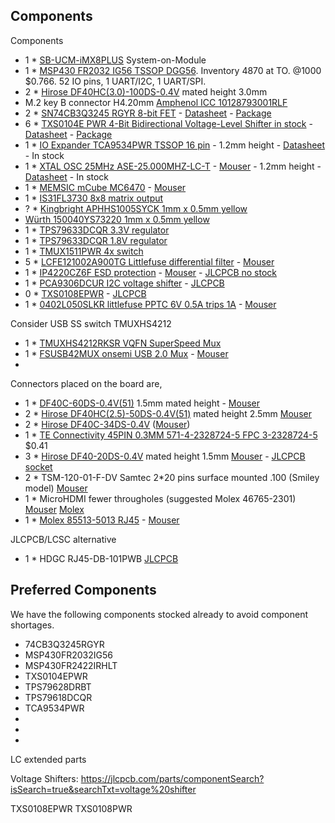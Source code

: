 ## Components

Components

- 1 * [SB-UCM-iMX8PLUS](https://www.compulab.com/products/computer-on-modules/ucm-imx8m-plus-nxp-i-mx-8m-plus-som-system-on-module-computer/) System-on-Module
- 1 * [MSP430 FR2032 IG56 TSSOP DGG56](https://www.ti.com/product/MSP430FR2032#tech-docs). Inventory 4870 at TO. @1000 $0.766. 52 IO pins, 1 UART/I2C, 1 UART/SPI.
- 2 * [Hirose DF40HC(3.0)-100DS-0.4V](https://www.hirose.com/en/product/p/CL0684-4151-0-51) mated height 3.0mm
- M.2 key B connector H4.20mm [Amphenol ICC 10128793001RLF](https://www.amphenol-icc.com/pci-express-10128793001rlf.html)
- 2 * [SN74CB3Q3245 RGYR 8-bit FET](https://www.ti.com/product/SN74CB3Q3245#cad-cae-symbols) - [Datasheet](https://www.ti.com/lit/ds/symlink/sn74cb3q3245.pdf?ts=1661428187235) - [Package](https://www.ti.com/lit/ml/mpqf116h/mpqf116h.pdf?ts=1661415396721)
- 6 * [TXS0104E PWR 4-Bit Bidirectional Voltage-Level Shifter in stock](https://www.ti.com/product/TXS0104E/part-details/TXS0104EPWR) - [Datasheet](https://www.ti.com/lit/ds/symlink/txs0104e.pdf) - [Package](https://www.ti.com/lit/ml/mxbg064e/mxbg064e.pdf)
- 1 * [IO Expander TCA9534PWR TSSOP 16 pin](https://www.ti.com/product/TCA9534) - 1.2mm height - [Datasheet](https://www.ti.com/lit/ds/symlink/tca9534.pdf) - In stock
- 1 * [XTAL OSC 25MHz ASE-25.000MHZ-LC-T]() - [Mouser](https://www.mouser.ch/ProductDetail/ABRACON/ASE-25.000MHZ-LC-T) - 1.2mm height - [Datasheet](https://abracon.com/Oscillators/ASEseries.pdf) - In stock
- 1 * [MEMSIC mCube MC6470](https://mcubemems.com/product/mc6470-6-axis-ecompass/) - [Mouser](https://www.mouser.ch/ProductDetail/MEMSIC/MC6470?qs=u6%2FIMcj1sDuOjN54xX4NKQ%3D%3D)
- 1 * [IS31FL3730 8x8 matrix output](https://www.mouser.ch/ProductDetail/Lumissil/IS31FL3730-QFLS2-TR)
- ? * [Kingbright APHHS1005SYCK 1mm x 0.5mm yellow](https://www.mouser.ch/ProductDetail/Kingbright/APHHS1005SYCK)
- [Würth 150040YS73220 1mm x 0.5mm yellow](https://www.mouser.ch/ProductDetail/Wurth-Elektronik/150040YS73220)
- 1 * [TPS79633DCQR 3.3V regulator](https://www.ti.com/product/TPS796/part-details/TPS79633DCQR)
- 1 * [TPS79633DCQR 1.8V regulator](https://www.ti.com/product/TPS796/part-details/TPS79618DCQR)
- 1 * [TMUX1511PWR 4x switch](https://www.ti.com/product/TMUX1511/part-details/TMUX1511PWR)
- 5 * [LCFE121002A900TG Littlefuse differential filter](https://www.littelfuse.com/products/emc-components/common-mode-filters-with-esd-protection/lcfe1210/lcfe121002a900tg.aspx) - [Mouser](https://www.mouser.ch/ProductDetail/Littelfuse/LCFE121002A900TG)
- 1 * [IP4220CZ6F ESD protection](https://www.nexperia.com/products/esd-protection-tvs-filtering-and-signal-conditioning/esd-protection/low-capacitance-esd-protection-for-high-speed-interfaces/IP4220CZ6.html) - [Mouser](https://www.mouser.ch/ProductDetail/Nexperia/IP4220CZ6F) - [JLCPCB no stock](https://jlcpcb.com/partdetail/Nexperia-IP4220CZ6F/C2443372)
- 1 * [PCA9306DCUR I2C voltage shifter](https://www.ti.com/product/PCA9306/part-details/PCA9306DCUR) - [JLCPCB](https://jlcpcb.com/partdetail/TexasInstruments-PCA9306DCUR/C33196)
- 0 * [TXS0108EPWR]() - [JLCPCB](https://jlcpcb.com/partdetail/TexasInstruments-TXS0108EPWR/C17206)
- 1 * [0402L050SLKR littlefuse PPTC 6V 0.5A trips 1A](https://www.littelfuse.com/products/polyswitch-resettable-pptcs/surface-mount/0402l/0402l050sl.aspx) - [Mouser](https://www.mouser.ch/ProductDetail/Littelfuse/0402L050SLKR)

Consider USB SS switch TMUXHS4212
- 1 * [TMUXHS4212RKSR VQFN SuperSpeed Mux](https://www.ti.com/product/TMUXHS4212/part-details/TMUXHS4212RKSR)
- 1 * [FSUSB42MUX onsemi USB 2.0 Mux](https://www.onsemi.com/products/interfaces/analog-switches/fsusb42) - [Mouser](https://www.mouser.ch/ProductDetail/onsemi-Fairchild/FSUSB42MUX)
- 

Connectors placed on the board are,

- 1 * [DF40C-60DS-0.4V(51)](https://www.hirose.com/en/product/p/CL0684-4004-6-51) 1.5mm mated height - [Mouser](https://www.mouser.ch/ProductDetail/Hirose-Connector/DF40C-60DS-0.4V51)
- 2 * [Hirose DF40HC(2.5)-50DS-0.4V(51)](https://www.hirose.com/en/product/p/CL0684-4101-2-51) mated height 2.5mm [Mouser](https://www.mouser.ch/ProductDetail/Hirose-Connector/DF40HC2.5-50DS-0.4V51?qs=3aug5cyrIbcx5nfCL76SaA%3D%3D)
- 2 * [Hirose DF40C-34DS-0.4V](https://www.hirose.com/en/product/p/CL0684-4023-0-51) ([Mouser](https://www.mouser.ch/ProductDetail/Hirose-Connector/DF40C-34DS-04V51?qs=vcbW%252B4%252BSTIpg26DsEbj1iQ%3D%3D))
- 1 * [TE Connectivity 45PIN 0.3MM 571-4-2328724-5 FPC 3-2328724-5](https://www.te.com/usa-en/product-4-2328724-5.html) $0.41
- 3 * [Hirose DF40-20DS-0.4V](https://www.hirose.com/product/p/CL0684-4005-9-51) mated height 1.5mm [Mouser](https://www.mouser.ch/ProductDetail/Hirose-Connector/DF40HC35-20DS-04V51) - [JLCPCB socket](https://jlcpcb.com/parts/componentSearch)
- 2 * TSM-120-01-F-DV Samtec 2*20 pins surface mounted .100 (Smiley model) [Mouser](https://www.mouser.ch/ProductDetail/Samtec/TSM-120-01-F-DV?qs=rU5fayqh%252BE2gtcIirjF3kA%3D%3D)
- 1 * MicroHDMI fewer througholes (suggested Molex 46765-2301) [Mouser](https://www.mouser.ch/ProductDetail/Molex/46765-2301) [Molex](https://www.molex.com/molex/products/part-detail/io_connectors/0467651301)
- 1 * [Molex 85513-5013 RJ45](https://www.molex.com/molex/products/part-detail/modular_jacks_plug/0855135013) - [Mouser](https://www.mouser.ch/ProductDetail/Molex/85513-5013)


JLCPCB/LCSC alternative

- 1 * HDGC RJ45-DB-101PWB [JLCPCB](https://jlcpcb.com/partdetail/Hdgc-RJ45_DB101PWB/C2936176)




## Preferred Components

We have the following components stocked already to avoid component shortages.

- 74CB3Q3245RGYR
- MSP430FR2032IG56
- MSP430FR2422IRHLT
- TXS0104EPWR
- TPS79628DRBT
- TPS79618DCQR
- TCA9534PWR
- 
- 
- 


LC extended parts

Voltage Shifters: https://jlcpcb.com/parts/componentSearch?isSearch=true&searchTxt=voltage%20shifter

TXS0108EPWR  TXS0108PWR